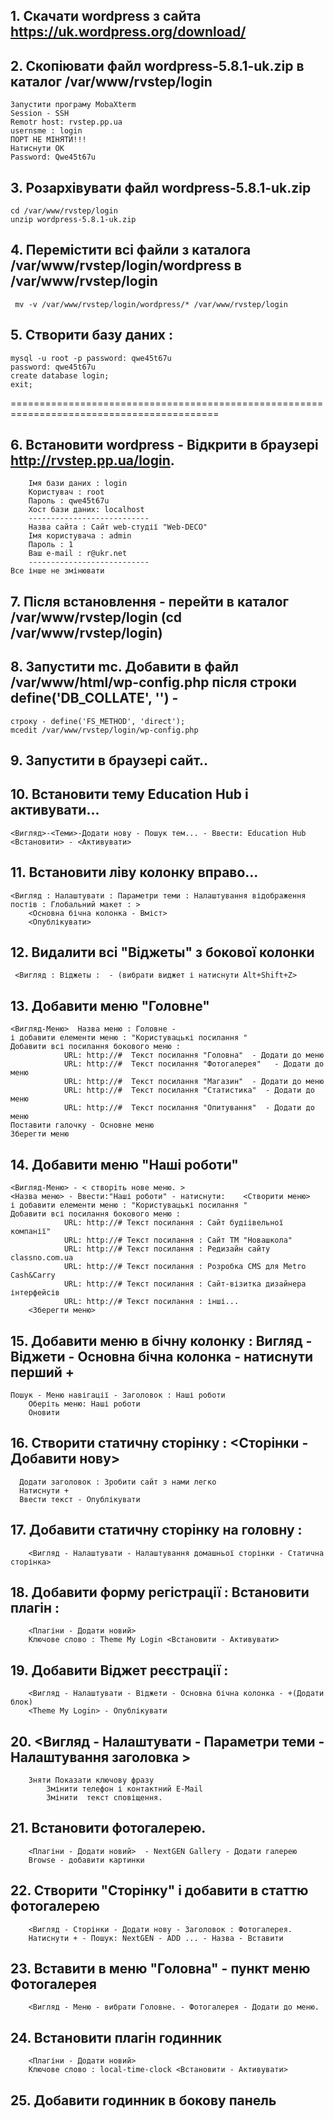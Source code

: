 ## 1. Скачати wordpress з  сайта  https://uk.wordpress.org/download/
## 2. Скопіювати файл wordpress-5.8.1-uk.zip в каталог /var/www/rvstep/login
	Запустити програму MobaXterm
	Session - SSH 
	Remotr host: rvstep.pp.ua
	usernsme : login
	ПОРТ НЕ МІНЯТИ!!!
	Натиснути ОК
	Password: Qwe45t67u
## 3. Розархівувати файл wordpress-5.8.1-uk.zip
    cd /var/www/rvstep/login
    unzip wordpress-5.8.1-uk.zip
	
## 4. Перемістити всі файли з каталога /var/www/rvstep/login/wordpress в /var/www/rvstep/login
	 mv -v /var/www/rvstep/login/wordpress/* /var/www/rvstep/login

## 5. Створити базу даних  :
	mysql -u root -p password: qwe45t67u
	password: qwe45t67u
	create database login; 
	exit;
==========================================================================================
## 6. Встановити wordpress - Відкрити в браузері http://rvstep.pp.ua/login.
		Імя бази даних : login
		Користувач : root
		Пароль : qwe45t67u
		Хост бази даних: localhost
		---------------------------
		Назва сайта : Сайт web-студії "Web-DECO"
		Імя користувача : admin
		Пароль : 1
		Ваш e-mail : r@ukr.net
		---------------------------
	Все інше не змінювати
## 7. Після встановлення - перейти в каталог /var/www/rvstep/login (cd /var/www/rvstep/login)
## 8. Запустити mc. Добавити в файл /var/www/html/wp-config.php після строки  define('DB_COLLATE', '') - 
	строку - define('FS_METHOD', 'direct');
	mcedit /var/www/rvstep/login/wp-config.php
## 9. Запустити в браузері  сайт..
## 10. Встановити тему Education Hub і активувати...
	<Вигляд>-<Теми>-Додати нову - Пошук тем... - Ввести: Education Hub
	<Встановити> - <Активувати>
## 11. Встановити ліву колонку вправо...
	<Вигляд : Налаштувати : Параметри теми : Налаштування відображення постів : Глобальний макет : >
		<Основна бічна колонка - Вміст>
	    <Опублікувати>
## 12. Видалити всі "Віджеты" з бокової колонки
     <Вигляд : Віджеты :  - (вибрати виджет і натиснути Alt+Shift+Z>
## 13. Добавити меню "Головне" 
	<Вигляд-Меню>  Назва меню : Головне - 
	і добавити елементи меню : "Користувацькі посилання "
	Добавити всі посилання бокового меню : 
				URL: http://#  Текст посилання "Головна"  - Додати до меню
				URL: http://#  Текст посилання "Фотогалерея"   - Додати до меню				
				URL: http://#  Текст посилання "Магазин"  - Додати до меню
				URL: http://#  Текст посилання "Статистика"  - Додати до меню
				URL: http://#  Текст посилання "Опитування"  - Додати до меню
	Поставити галочку - Основне меню
	Зберегти меню
## 14. Добавити меню "Наші роботи" 
	<Вигляд-Меню> - < створіть нове меню. >
	<Назва меню> - Ввести:"Наші роботи" - натиснути:	<Створити меню>
	і добавити елементи меню : "Користувацькі посилання "
	Добавити всі посилання бокового меню : 
				URL: http://# Текст посилання : Сайт будіівельної компанії"
				URL: http://# Текст посилання : Сайт ТМ "Новашкола"
				URL: http://# Текст посилання : Редизайн сайту classno.com.ua
				URL: http://# Текст посилання : Розробка CMS для Metro Cash&Carry
				URL: http://# Текст посилання : Сайт-візитка дизайнера інтерфейсів
				URL: http://# Текст посилання : інші...
		<Зберегти меню>
## 15. Добавити меню в бічну колонку : Вигляд - Віджети - Основна бічна колонка - натиснути перший +
	Пошук - Меню навігації - Заголовок : Наші роботи
		Оберіть меню: Наші роботи
		Оновити
## 16. Створити статичну сторінку : <Сторінки - Добавити нову>
      Додати заголовок : Зробити сайт з нами легко
	  Натиснути + 
	  Ввести текст - Опублікувати
## 17. Добавити статичну сторінку на головну :
		<Вигляд - Налаштувати - Налаштування домашньої сторінки - Статична сторінка>
## 18. Добавити форму регістрації : Встановити плагін :
		<Плагіни - Додати новий> 
		Ключове слово : Theme My Login <Встановити - Активувати>
## 19. Добавити Віджет реєстрації :
		<Вигляд - Налаштувати - Віджети - Основна бічна колонка - +(Додати блок)
		<Theme My Login> - Опублікувати
## 20. <Вигляд - Налаштувати - Параметри теми - Налаштування заголовка >
		Зняти Показати ключову фразу
			Змінити телефон і контактний E-Mail
			Змінити  текст сповіщення.
## 21. Встановити фотогалерею.
		<Плагіни - Додати новий>  - NextGEN Gallery - Додати галерею 
		Browse - добавити картинки
## 22. Створити "Сторінку" і добавити в статтю фотогалерею
		<Вигляд - Сторінки - Додати нову - Заголовок : Фотогалерея.
		Натиснути + - Пошук: NextGEN - ADD ... - Назва - Вставити
## 23. Вставити в меню "Головна" - пункт меню Фотогалерея	
		<Вигляд - Меню - вибрати Головне. - Фотогалерея - Додати до меню.
## 24. Встановити плагін годинник 
		<Плагіни - Додати новий> 
		Ключове слово : local-time-clock <Встановити - Активувати>
## 25. Добавити годинник в бокову панель		
		
